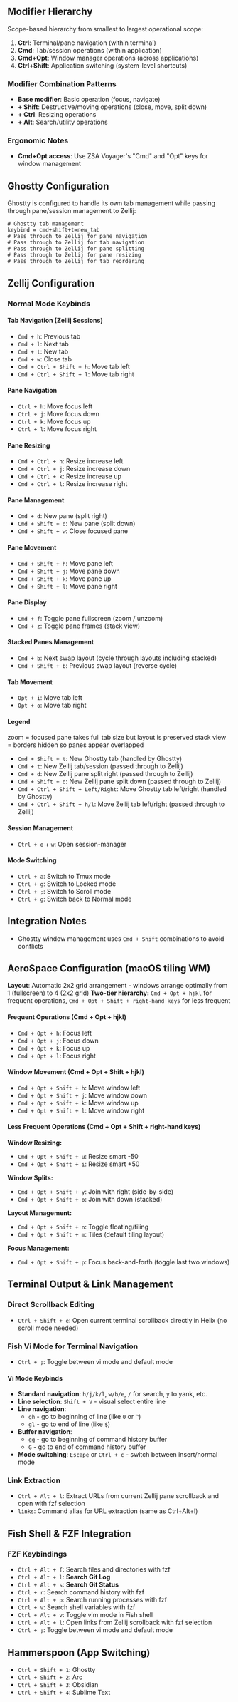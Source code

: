 ## Modifier Hierarchy

Scope-based hierarchy from smallest to largest operational scope:

1. **Ctrl**: Terminal/pane navigation (within terminal)
2. **Cmd**: Tab/session operations (within application)  
3. **Cmd+Opt**: Window manager operations (across applications)
4. **Ctrl+Shift**: Application switching (system-level shortcuts)

### Modifier Combination Patterns
- **Base modifier**: Basic operation (focus, navigate)
- **+ Shift**: Destructive/moving operations (close, move, split down)
- **+ Ctrl**: Resizing operations  
- **+ Alt**: Search/utility operations 

### Ergonomic Notes
- **Cmd+Opt access**: Use ZSA Voyager's "Cmd" and "Opt" keys for window management

## Ghostty Configuration

Ghostty is configured to handle its own tab management while passing through pane/session management to Zellij:

```
# Ghostty tab management
keybind = cmd+shift+t=new_tab
# Pass through to Zellij for pane navigation
# Pass through to Zellij for tab navigation
# Pass through to Zellij for pane splitting
# Pass through to Zellij for pane resizing
# Pass through to Zellij for tab reordering
```

## Zellij Configuration

### Normal Mode Keybinds

#### Tab Navigation (Zellij Sessions)
- `Cmd + h`: Previous tab
- `Cmd + l`: Next tab  
- `Cmd + t`: New tab
- `Cmd + w`: Close tab
- `Cmd + Ctrl + Shift + h`: Move tab left
- `Cmd + Ctrl + Shift + l`: Move tab right

#### Pane Navigation
- `Ctrl + h`: Move focus left
- `Ctrl + j`: Move focus down
- `Ctrl + k`: Move focus up
- `Ctrl + l`: Move focus right

#### Pane Resizing
- `Cmd + Ctrl + h`: Resize increase left
- `Cmd + Ctrl + j`: Resize increase down
- `Cmd + Ctrl + k`: Resize increase up
- `Cmd + Ctrl + l`: Resize increase right

#### Pane Management
- `Cmd + d`: New pane (split right)
- `Cmd + Shift + d`: New pane (split down)
- `Cmd + Shift + w`: Close focused pane

#### Pane Movement
- `Cmd + Shift + h`: Move pane left
- `Cmd + Shift + j`: Move pane down
- `Cmd + Shift + k`: Move pane up
- `Cmd + Shift + l`: Move pane right

#### Pane Display
- `Cmd + f`: Toggle pane fullscreen (zoom / unzoom)
- `Cmd + z`: Toggle pane frames (stack view)

#### Stacked Panes Management
- `Cmd + b`: Next swap layout (cycle through layouts including stacked)
- `Cmd + Shift + b`: Previous swap layout (reverse cycle)

#### Tab Movement
- `Opt + i`: Move tab left
- `Opt + o`: Move tab right

#### Legend
zoom = focused pane takes full tab size but layout is preserved
stack view = borders hidden so panes appear overlapped

- `Cmd + Shift + t`: New Ghostty tab (handled by Ghostty)
- `Cmd + t`: New Zellij tab/session (passed through to Zellij)
- `Cmd + d`: New Zellij pane split right (passed through to Zellij)
- `Cmd + Shift + d`: New Zellij pane split down (passed through to Zellij)
- `Cmd + Ctrl + Shift + Left/Right`: Move Ghostty tab left/right (handled by Ghostty)
- `Cmd + Ctrl + Shift + h/l`: Move Zellij tab left/right (passed through to Zellij)

#### Session Management
- `Ctrl + o` + `w`: Open session-manager

#### Mode Switching
- `Ctrl + a`: Switch to Tmux mode
- `Ctrl + g`: Switch to Locked mode
- `Ctrl + ;`: Switch to Scroll mode
- `Ctrl + g`: Switch back to Normal mode

## Integration Notes
- Ghostty window management uses `Cmd + Shift` combinations to avoid conflicts

## AeroSpace Configuration (macOS tiling WM)

**Layout**: Automatic 2x2 grid arrangement - windows arrange optimally from 1 (fullscreen) to 4 (2x2 grid)
**Two-tier hierarchy:** `Cmd + Opt + hjkl` for frequent operations, `Cmd + Opt + Shift + right-hand keys` for less frequent

#### Frequent Operations (Cmd + Opt + hjkl)
- `Cmd + Opt + h`: Focus left
- `Cmd + Opt + j`: Focus down
- `Cmd + Opt + k`: Focus up
- `Cmd + Opt + l`: Focus right

#### Window Movement (Cmd + Opt + Shift + hjkl)
- `Cmd + Opt + Shift + h`: Move window left
- `Cmd + Opt + Shift + j`: Move window down
- `Cmd + Opt + Shift + k`: Move window up
- `Cmd + Opt + Shift + l`: Move window right

#### Less Frequent Operations (Cmd + Opt + Shift + right-hand keys)

**Window Resizing:**
- `Cmd + Opt + Shift + u`: Resize smart -50
- `Cmd + Opt + Shift + i`: Resize smart +50

**Window Splits:**
- `Cmd + Opt + Shift + y`: Join with right (side-by-side)
- `Cmd + Opt + Shift + o`: Join with down (stacked)

**Layout Management:**
- `Cmd + Opt + Shift + n`: Toggle floating/tiling
- `Cmd + Opt + Shift + m`: Tiles (default tiling layout)

**Focus Management:**
- `Cmd + Opt + Shift + p`: Focus back-and-forth (toggle last two windows)

## Terminal Output & Link Management

### Direct Scrollback Editing
- `Ctrl + Shift + e`: Open current terminal scrollback directly in Helix (no scroll mode needed)

### Fish Vi Mode for Terminal Navigation
- `Ctrl + ;`: Toggle between vi mode and default mode

#### Vi Mode Keybinds
- **Standard navigation**: `h/j/k/l`, `w/b/e`, `/` for search, `y` to yank, etc.
- **Line selection**: `Shift + V` - visual select entire line
- **Line navigation**: 
  - `gh` - go to beginning of line (like `0` or `^`)
  - `gl` - go to end of line (like `$`)
- **Buffer navigation**:
  - `gg` - go to beginning of command history buffer  
  - `G` - go to end of command history buffer
- **Mode switching**: `Escape` or `Ctrl + c` - switch between insert/normal mode

### Link Extraction
- `Ctrl + Alt + l`: Extract URLs from current Zellij pane scrollback and open with fzf selection
- `links`: Command alias for URL extraction (same as Ctrl+Alt+l)

## Fish Shell & FZF Integration

### FZF Keybindings 
- `Ctrl + Alt + f`: Search files and directories with fzf
- `Ctrl + Alt + l`: **Search Git Log** 
- `Ctrl + Alt + s`: **Search Git Status** 
- `Ctrl + r`: Search command history with fzf
- `Ctrl + Alt + p`: Search running processes with fzf
- `Ctrl + v`: Search shell variables with fzf
- `Ctrl + Alt + v`: Toggle vim mode in Fish shell
- `Ctrl + Alt + l`: Open links from Zellij scrollback with fzf selection
- `Ctrl + ;`: Toggle between vi mode and default mode

## Hammerspoon (App Switching)

- `Ctrl + Shift + 1`: Ghostty
- `Ctrl + Shift + 2`: Arc
- `Ctrl + Shift + 3`: Obsidian
- `Ctrl + Shift + 4`: Sublime Text

